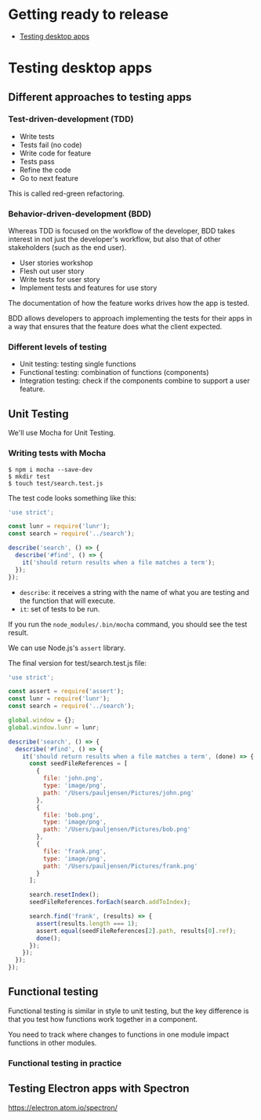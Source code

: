 # Getting ready to release

* [Testing desktop apps](#testing-desktop-apps)

# Testing desktop apps

## Different approaches to testing apps

### Test-driven-development (TDD)

* Write tests
* Tests fail (no code)
* Write code for feature
* Tests pass
* Refine the code
* Go to next feature

This is called red-green refactoring.

### Behavior-driven-development (BDD)

Whereas TDD is focused on the workflow of the developer, BDD takes interest in not just the developer's workflow, but also that of other stakeholders (such as the end user).

* User stories workshop
* Flesh out user story
* Write tests for user story
* Implement tests and features for use story

The documentation of how the feature works drives how the app is tested.

BDD allows developers to approach implementing the tests for their apps in a way that ensures that the feature does what the client expected.

### Different levels of testing

* Unit testing: testing single functions
* Functional testing: combination of functions (components)
* Integration testing: check if the components combine to support a user feature.

## Unit Testing

We'll use Mocha for Unit Testing.

### Writing tests with Mocha

```
$ npm i mocha --save-dev
$ mkdir test
$ touch test/search.test.js
```

The test code looks something like this:
```javascript
'use strict';

const lunr = require('lunr');
const search = require('../search');

describe('search', () => {
  describe('#find', () => {
    it('should return results when a file matches a term');
  });
});
```

* `describe`: it receives a string with the name of what you are testing and the function that will execute.
* `it`: set of tests to be run.

If you run the `node_modules/.bin/mocha` command, you should see the test result.

We can use Node.js's `assert` library.

The final version for test/search.test.js file:
```javascript
'use strict';

const assert = require('assert');
const lunr = require('lunr');
const search = require('../search');

global.window = {};
global.window.lunr = lunr;

describe('search', () => {
  describe('#find', () => {
    it('should return results when a file matches a term', (done) => {
      const seedFileReferences = [
        {
          file: 'john.png',
          type: 'image/png',
          path: '/Users/pauljensen/Pictures/john.png'
        },
        {
          file: 'bob.png',
          type: 'image/png',
          path: '/Users/pauljensen/Pictures/bob.png'
        },
        {
          file: 'frank.png',
          type: 'image/png',
          path: '/Users/pauljensen/Pictures/frank.png'
        }
      ];

      search.resetIndex();
      seedFileReferences.forEach(search.addToIndex);

      search.find('frank', (results) => {
        assert(results.length === 1);
        assert.equal(seedFileReferences[2].path, results[0].ref);
        done();
      });
    });
  });
});
```

## Functional testing

Functional testing is similar in style to unit testing, but the key difference is that you test how functions work together in a component.

You need to track where changes to functions in one module impact functions in other modules.

### Functional testing in practice

## Testing Electron apps with Spectron

https://electron.atom.io/spectron/
